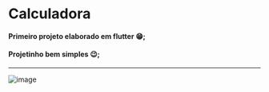 # Calculadora

#### Primeiro projeto elaborado em flutter 😁;
#### Projetinho bem simples 😉;

<hr/>

![image](https://user-images.githubusercontent.com/77461960/214118818-081253bd-82a9-4ad4-beb4-e0012a2c4b87.png)

